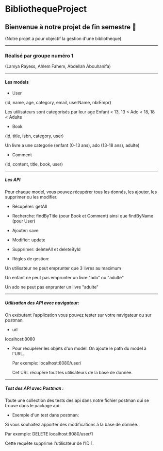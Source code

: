 # BibliothequeProject
## Bienvenue à notre projet de fin semestre 👋
(Notre projet a pour objectif la gestion  d'une bibliothèque)
***
### Réalisé par groupe numéro 1
(Lamya Rayess, Ahlem Fahem, Abdellah Abouhanifa)
***
#### Les models
* User

(id, name, age, category, email, userName, nbrEmpr)

Les utilisateurs sont categorisés par leur age Enfant < 13, 13 < Ado < 18, 18 < Adulte

* Book 

(id, title, isbn, category, user)

Un livre a une categorie (enfant (0-13 ans), ado (13-18 ans), adulte)

* Comment

(id, content, title, book, user)
***
##### Les API

Pour chaque model, vous pouvez récupérer tous les donnés, les ajouter, les supprimer ou les modifier.

* Récupérer: getAll

* Recherche: findByTitle (pour Book et Comment) ainsi que findByName (pour User)

* Ajouter: save

* Modifier: update

* Supprimer: deleteAll et deleteById

* Règles de gestion: 

Un utilisateur ne peut emprunter que 3 livres au maximum

Un enfant ne peut pas emprunter un livre "ado" ou "adulte"

Un ado ne peut pas enprunter un livre "adulte"

***
##### Utilisation des API avec navigateur:

On exéxutant l'application vous pouvez tester sur votre navigateur ou sur postman.
 
* url

localhost:8080

* Pour récupérer  les objets d'un model. On ajoute le path du model à l'URL.
  
  Par exemple: localhost:8080/user/
  
  Cet URL récupère tout les utilisateurs de la base de donnée.
***
  
##### Test des API avec Postman :
  
Toute une collection des tests des api dans notre fichier postman qui se trouve dans le package api.

* Exemple d'un test dans postman:

Si vous souhaitez apporter des modifications à la base de donnée.

Par exemple: DELETE localhost:8080/user/1

Cette requête supprime l'utilisateur de l'ID 1.
